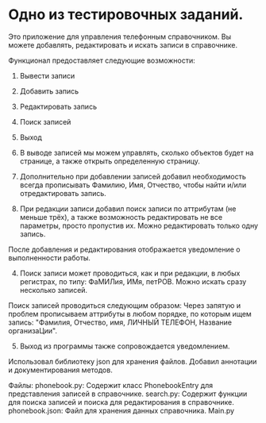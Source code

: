 # Одно из тестировочных заданий.

Это приложение для управления телефонным справочником. Вы можете добавлять, редактировать и искать записи в справочнике.

Функционал предоставляет следующие возможности: 

1. Вывести записи
2. Добавить запись
3. Редактировать запись
4. Поиск записей
5. Выход

1. В выводе записей мы можем управлять, сколько объектов будет на странице, а также открыть определенную страницу.

2. Дополнительно при добавлении записей добавил необходимость всегда прописывать Фамилию, Имя, Отчество, чтобы найти и/или отредактировать запись.

3. При редакции записи добавил поиск записи по аттрибутам (не меньше трёх), а также возможность редактировать не все параметры, просто пропустив их. Можно редактировать только одну запись.

После добавления и редактирования отображается уведомление о выполненности работы.

4. Поиск записи может проводиться, как и при редакции, в любых регистрах, по типу: ФаМИЛия, ИМя, петРОВ. Можно искать сразу несколько записей.

Поиск записей проводиться следующим образом: Через запятую и проблем прописываем аттрибуты в любом порядке, по которым ищем запись: "Фамилия, Отчество, имя, ЛИЧНЫЙ ТЕЛЕФОН, Название организаЦии".

5. Выход из программы также сопровождается уведомлением.

Использовал библиотеку json для хранения файлов. Добавил аннотации и документирования методов.

Файлы:
phonebook.py: Содержит класс PhonebookEntry для представления записей в справочнике.
search.py: Содержит функции для поиска записей и поиска для редактирования в справочнике.
phonebook.json: Файл для хранения данных справочника.
Main.py

